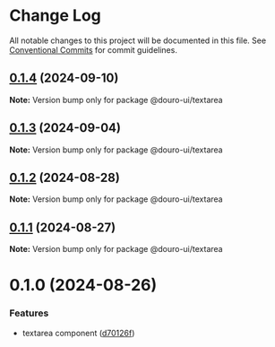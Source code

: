 # Change Log

All notable changes to this project will be documented in this file.
See [Conventional Commits](https://conventionalcommits.org) for commit guidelines.

## [0.1.4](https://github.com/Douro-ui/design-system/compare/@douro-ui/textarea@0.1.3...@douro-ui/textarea@0.1.4) (2024-09-10)

**Note:** Version bump only for package @douro-ui/textarea

## [0.1.3](https://github.com/Douro-ui/design-system/compare/@douro-ui/textarea@0.1.2...@douro-ui/textarea@0.1.3) (2024-09-04)

**Note:** Version bump only for package @douro-ui/textarea

## [0.1.2](https://github.com/Douro-ui/design-system/compare/@douro-ui/textarea@0.1.1...@douro-ui/textarea@0.1.2) (2024-08-28)

**Note:** Version bump only for package @douro-ui/textarea

## [0.1.1](https://github.com/Douro-ui/design-system/compare/@douro-ui/textarea@0.1.0...@douro-ui/textarea@0.1.1) (2024-08-27)

**Note:** Version bump only for package @douro-ui/textarea

# 0.1.0 (2024-08-26)

### Features

- textarea component ([d70126f](https://github.com/Douro-ui/design-system/commit/d70126fb9316a84f8784e1a43b096cdc130f82a1))
